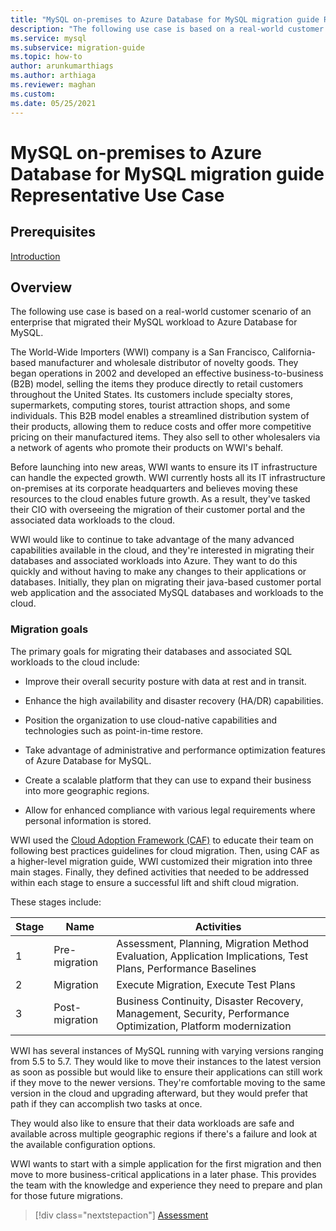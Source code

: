 ```yaml
---
title: "MySQL on-premises to Azure Database for MySQL migration guide Representative Use Case"
description: "The following use case is based on a real-world customer scenario of an enterprise who migrated their MySQL workload to Azure Database for MySQL."
ms.service: mysql
ms.subservice: migration-guide
ms.topic: how-to
author: arunkumarthiags
ms.author: arthiaga
ms.reviewer: maghan
ms.custom:
ms.date: 05/25/2021
---
```


# MySQL on-premises to Azure Database for MySQL migration guide Representative Use Case

## Prerequisites

[Introduction](01-mysql-migration-guide-index.md)

## Overview

The following use case is based on a real-world customer scenario of an enterprise that migrated their MySQL workload to Azure Database for MySQL.

The World-Wide Importers (WWI) company is a San Francisco, California-based manufacturer and wholesale distributor of novelty goods. They began operations in 2002 and developed an effective business-to-business (B2B) model, selling the items they produce directly to retail customers throughout the United States. Its customers include specialty stores, supermarkets, computing stores, tourist attraction shops, and some individuals. This B2B model enables a streamlined distribution system of their products, allowing them to reduce costs and offer more competitive pricing on their manufactured items. They also sell to other wholesalers via a network of agents who promote their products on WWI's behalf.

Before launching into new areas, WWI wants to ensure its IT infrastructure can handle the expected growth. WWI currently hosts all its IT infrastructure on-premises at its corporate headquarters and believes moving these resources to the cloud enables future growth. As a result, they've tasked their CIO with overseeing the migration of their customer portal and the associated data workloads to the cloud.

WWI would like to continue to take advantage of the many advanced capabilities available in the cloud, and they're interested in migrating their databases and associated workloads into Azure. They want to do this quickly and without having to make any changes to their applications or databases. Initially, they plan on migrating their java-based customer portal web application and the associated MySQL databases and workloads to the cloud.

### Migration goals

The primary goals for migrating their databases and associated SQL workloads to the cloud include:

  - Improve their overall security posture with data at rest and in transit.

  - Enhance the high availability and disaster recovery (HA/DR) capabilities.

  - Position the organization to use cloud-native capabilities and technologies such as point-in-time restore.

  - Take advantage of administrative and performance optimization features of Azure Database for MySQL.

  - Create a scalable platform that they can use to expand their business into more geographic regions.

  - Allow for enhanced compliance with various legal requirements where personal information is stored.

WWI used the [Cloud Adoption Framework (CAF)](/azure/cloud-adoption-framework/) to educate their team on following best practices guidelines for cloud migration. Then, using CAF as a higher-level migration guide, WWI customized their migration into three main stages. Finally, they defined activities that needed to be addressed within each stage to ensure a successful lift and shift cloud migration.

These stages include:

| Stage | Name | Activities |
|-------|------|------------|
| 1 | Pre-migration  | Assessment, Planning, Migration Method Evaluation, Application Implications, Test Plans, Performance Baselines |
| 2 | Migration      | Execute Migration, Execute Test Plans                                                                          |
| 3 | Post-migration | Business Continuity, Disaster Recovery, Management, Security, Performance Optimization, Platform modernization |

WWI has several instances of MySQL running with varying versions ranging from 5.5 to 5.7. They would like to move their instances to the latest version as soon as possible but would like to ensure their applications can still work if they move to the newer versions. They're comfortable moving to the same version in the cloud and upgrading afterward, but they would prefer that path if they can accomplish two tasks at once.

They would also like to ensure that their data workloads are safe and available across multiple geographic regions if there's a failure and look at the available configuration options.

WWI wants to start with a simple application for the first migration and then move to more business-critical applications in a later phase. This provides the team with the knowledge and experience they need to prepare and plan for those future migrations.  

> [!div class="nextstepaction"]
> [Assessment](./03-assessment.md)
